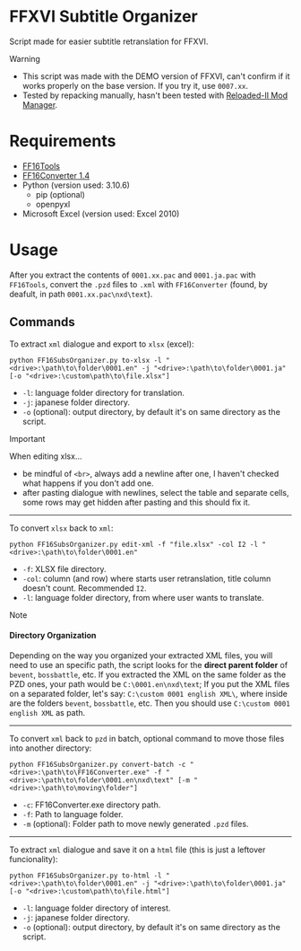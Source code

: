 # FFXVI Subtitle Organizer
Script made for easier subtitle retranslation for FFXVI.

> [!WARNING]
> * This script was made with the DEMO version of FFXVI, can't confirm if it works properly on the base version. If you try it, use `0007.xx`.
> * Tested by repacking manually, hasn't been tested with [Reloaded-II Mod Manager](https://github.com/Reloaded-Project/Reloaded-II).
# Requirements
* [FF16Tools](https://github.com/Nenkai/FF16Tools)
* [FF16Converter 1.4](https://github.com/KillzXGaming/FF16Converter)
* Python (version used: 3.10.6)
	* pip (optional)
	* openpyxl
* Microsoft Excel (version used: Excel 2010)
# Usage
After you extract the contents of `0001.xx.pac` and `0001.ja.pac` with `FF16Tools`, convert the `.pzd` files to `.xml` with `FF16Converter` (found, by deafult, in path `0001.xx.pac\nxd\text`).
## Commands
To extract `xml` dialogue and export to `xlsx` (excel):
```shell
python FF16SubsOrganizer.py to-xlsx -l "<drive>:\path\to\folder\0001.en" -j "<drive>:\path\to\folder\0001.ja" [-o "<drive>:\custom\path\to\file.xlsx"]
```
* `-l`: language folder directory for translation.
* `-j`: japanese folder directory.
* `-o` (optional): output directory, by default it's on same directory as the script.

> [!IMPORTANT]
> When editing xlsx...
> * be mindful of `<br>`, always add a newline after one, I haven't checked what happens if you don't add one.
> * after pasting dialogue with newlines, select the table and separate cells, some rows may get hidden after pasting and this should fix it.

---
To convert `xlsx` back to `xml`:
```shell
python FF16SubsOrganizer.py edit-xml -f "file.xlsx" -col I2 -l "<drive>:\path\to\folder\0001.en"
```
* `-f`: XLSX file directory.
* `-col`: column (and row) where starts user retranslation, title column doesn't count. Recommended `I2`.
* `-l`: language folder directory, from where user wants to translate.

> [!NOTE]
> #### Directory Organization
> Depending on the way you organized your extracted XML files, you will need to use an specific path, the script looks for the **direct parent folder** of `bevent`, `bossbattle`, etc. If you extracted the XML on the same folder as the PZD ones, your path would be `C:\0001.en\nxd\text`; If you put the XML files on a separated folder, let's say: `C:\custom 0001 english XML\`, where inside are the folders `bevent`, `bossbattle`, etc. Then you should use `C:\custom 0001 english XML` as path.
---
To convert `xml` back to `pzd` in batch, optional command to move those files into another directory:
```shell
python FF16SubsOrganizer.py convert-batch -c "<drive>:\path\to\FF16Converter.exe" -f "<drive>:\path\to\folder\0001.en\nxd\text" [-m "<drive>:\path\to\moving\folder"]
```
* `-c`: FF16Converter.exe directory path.
* `-f`: Path to language folder.
* `-m` (optional): Folder path to move newly generated `.pzd` files.
---
To extract `xml` dialogue and save it on a `html` file (this is just a leftover funcionality):
```shell
python FF16SubsOrganizer.py to-html -l "<drive>:\path\to\folder\0001.en" -j "<drive>:\path\to\folder\0001.ja" [-o "<drive>:\custom\path\to\file.html"]
```
* `-l`: language folder directory of interest.
* `-j`: japanese folder directory.
* `-o` (optional): output directory, by default it's on same directory as the script.
